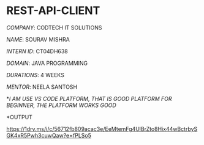 # REST-API-CLIENT

*COMPANY*: CODTECH IT SOLUTIONS

*NAME*: SOURAV MISHRA

*INTERN ID*: CT04DH638

*DOMAIN*: JAVA PROGRAMMING

*DURATIONS*: 4 WEEKS

*MENTOR*: NEELA SANTOSH

**I AM USE VS CODE PLATFORM, THAT IS GOOD PLATFORM FOR BEGINNER, THE PLATFORM WORKS GOOD*

*OUTPUT

https://1drv.ms/i/c/56712fb809acac3e/EeMtemFg4UlBrZto8Hix44wBctrbySGK4xR5Pwh3cuwQaw?e=fPLSo5
